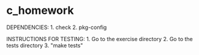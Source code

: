 # c_homework

DEPENDENCIES:
	1. check
	2. pkg-config

INSTRUCTIONS FOR TESTING:
	1. Go to the exercise directory
	2. Go to the tests directory
	3. "make tests"
